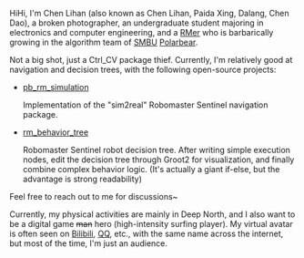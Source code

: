 HiHi, I'm Chen Lihan (also known as Chen Lihan, Paida Xing, Dalang, Chen Dao), a broken photographer, an undergraduate student majoring in electronics and computer engineering, and a [RMer](https://www.robomaster.com/) who is barbarically growing in the algorithm team of [SMBU](https://www.smbu.edu.cn/) [Polarbear](https://g.h5gdsvip.com/p/lftipqki).

Not a big shot, just a Ctrl_CV package thief. Currently, I'm relatively good at navigation and decision trees, with the following open-source projects:

- [pb_rm_simulation](https://gitee.com/SMBU-POLARBEAR/pb_rmsimulation)

    Implementation of the "sim2real" Robomaster Sentinel navigation package.

- [rm_behavior_tree](https://gitee.com/SMBU-POLARBEAR/rm_behavior_tree)

    Robomaster Sentinel robot decision tree. After writing simple execution nodes, edit the decision tree through Groot2 for visualization, and finally combine complex behavior logic. (It's actually a giant if-else, but the advantage is strong readability)

Feel free to reach out to me for discussions~

Currently, my physical activities are mainly in Deep North, and I also want to be a digital game <del>man</del> hero (high-intensity surfing player). My virtual avatar is often seen on [Bilibili](https://space.bilibili.com/170786212), [QQ](https://qm.qq.com/q/Y3gFHS6eEc), etc., with the same name across the internet, but most of the time, I'm just an audience.
